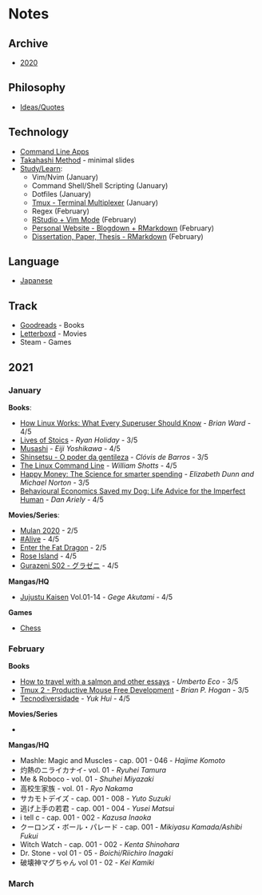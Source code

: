 # Notes 

## Archive 

- [2020](2020.md)

## Philosophy

- [Ideas/Quotes](philosophy/)

## Technology

- [Command Line Apps](/technology/command-line.md)
- [Takahashi Method](/technology/takahashi-method.md) - minimal slides
- [Study/Learn](/technology):
	* Vim/Nvim (January)
	* Command Shell/Shell Scripting (January)
	* Dotfiles (January)
	* [Tmux - Terminal Multiplexer](/technology/tmux.md) (January)
	* Regex (February)
	* [RStudio + Vim Mode](/technology/rstudio.md) (February)
	* [Personal Website - Blogdown + RMarkdown](technology/rmarkdown.md) (February)
	* [Dissertation, Paper, Thesis - RMarkdown](technology/rmarkdown.md) (February)

## Language

- [Japanese](/japanese/language.md)

## Track

- [Goodreads](https://www.goodreads.com/albert_kenji) - Books    
- [Letterboxd](https://letterboxd.com/albert_kenji/) - Movies  
- Steam - Games  

## 2021

### January

**Books**:

- [How Linux Works: What Every Superuser Should Know](https://www.amazon.com/How-Linux-Works-Brian-Ward-ebook/dp/B07X7S1JMB) - *Brian Ward* - 4/5
- [Lives of Stoics](https://www.amazon.com/Lives-Stoics-Living-Marcus-Aurelius/dp/052554187X) - *Ryan Holiday* - 3/5
- [Musashi](https://www.amazon.com/Musashi-Epic-Novel-Samurai-Era/dp/156836427X) - *Eiji Yoshikawa* - 4/5
- [Shinsetsu - O poder da gentileza](https://www.goodreads.com/book/show/40524793-shinsetsu?ac=1&from_search=true&qid=oQLQTribLK&rank=1) - *Clóvis de Barros* - 3/5
- [The Linux Command Line](https://www.goodreads.com/book/show/11724436-the-linux-command-line?from_search=true&from_srp=true&qid=ppnXAyHeem&rank=1) - *William Shotts* - 4/5
- [Happy Money: The Science for smarter spending](https://www.goodreads.com/book/show/15803098-happy-money?ac=1&from_search=true&qid=eBM5h27Z3E&rank=1) - *Elizabeth Dunn and Michael Norton* - 3/5
- [Behavioural Economics Saved my Dog: Life Advice for the Imperfect Human](https://www.goodreads.com/book/show/27234158-behavioural-economics-saved-my-dog?from_search=true&from_srp=true&qid=nTj9UWbFV9&rank=1) - *Dan Ariely* - 4/5

**Movies/Series**:

- [Mulan 2020](https://www.imdb.com/title/tt4566758/) - 2/5
- [#Alive](https://www.imdb.com/title/tt10620868/) - 4/5
- [Enter the Fat Dragon](https://www.imdb.com/title/tt7335600/) - 2/5
- [Rose Island](https://www.imdb.com/title/tt10287954/) - 4/5
- [Gurazeni S02 - グラゼニ](https://en.wikipedia.org/wiki/Gurazeni) - 4/5

**Mangas/HQ**

- [Jujustu Kaisen](https://www.crunchyroll.com/pt-br/jujutsu-kaisen) Vol.01-14 - *Gege Akutami* - 4/5

**Games**

- [Chess](https://lichess.org/)

### February

**Books**

- [How to travel with a salmon and other essays](https://www.amazon.com.br/How-Travel-Salmon-Other-Essays/dp/015600125X) - *Umberto Eco* - 3/5 
- [Tmux 2 - Productive Mouse Free Development](https://www.amazon.com.br/tmux-Productive-Mouse-Free-Development-English-ebook/dp/B01N9HBR3D) - *Brian P. Hogan* - 3/5
- [Tecnodiversidade](https://www.ubueditora.com.br/tecnodiversidade.html) - *Yuk Hui* - 4/5 

**Movies/Series**

-

**Mangas/HQ**

- Mashle: Magic and Muscles - cap. 001 - 046 - *Hajime Komoto*
- 灼熱のニライカナイ- vol. 01 - *Ryuhei Tamura*
- Me & Roboco - vol. 01 - *Shuhei Miyazaki*
- 高校生家族 - vol. 01 - *Ryo Nakama*
- サカモトデイズ - cap. 001 - 008 - *Yuto Suzuki*
- 逃げ上手の若君 - cap. 001 - 004 - *Yusei Matsui*
- i tell c - cap. 001 - 002 - *Kazusa Inaoka*
- クーロンズ・ボール・パレード - cap. 001 - *Mikiyasu Kamada/Ashibi Fukui*
- Witch Watch - cap. 001 - 002 - *Kenta Shinohara*
- Dr. Stone - vol 01 - 05 - *Boichi/Riichiro Inagaki*
- 破壊神マグちゃん vol 01 - 02 - *Kei Kamiki*

### March



